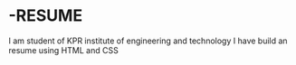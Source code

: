 # -RESUME
I am student of KPR institute of engineering and technology I have build an resume using HTML and CSS
